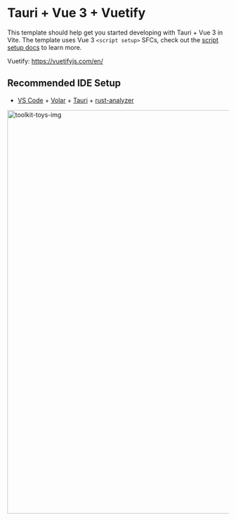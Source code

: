 # Tauri + Vue 3 + Vuetify

This template should help get you started developing with Tauri + Vue 3 in Vite. The template uses Vue 3 `<script setup>` SFCs, check out the [script setup docs](https://v3.vuejs.org/api/sfc-script-setup.html#sfc-script-setup) to learn more.

Vuetify: https://vuetifyjs.com/en/

## Recommended IDE Setup

- [VS Code](https://code.visualstudio.com/) + [Volar](https://marketplace.visualstudio.com/items?itemName=Vue.volar) + [Tauri](https://marketplace.visualstudio.com/items?itemName=tauri-apps.tauri-vscode) + [rust-analyzer](https://marketplace.visualstudio.com/items?itemName=rust-lang.rust-analyzer)

<img width="917" alt="toolkit-toys-img" src="https://github.com/Goooooooooooooo/toolkit-toys/assets/29158888/391149fc-f159-44a3-b7de-58272388654a">
